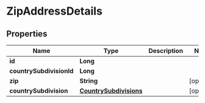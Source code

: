 
# ZipAddressDetails

## Properties
Name | Type | Description | Notes
------------ | ------------- | ------------- | -------------
**id** | **Long** |  | 
**countrySubdivisionId** | **Long** |  | 
**zip** | **String** |  |  [optional]
**countrySubdivision** | [**CountrySubdivisions**](CountrySubdivisions.md) |  |  [optional]




